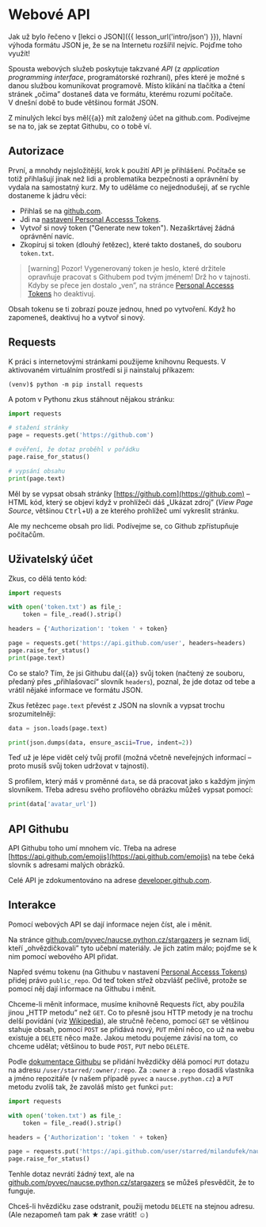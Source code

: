 # Webové API

Jak už bylo řečeno v [lekci o JSON]({{ lesson_url('intro/json') }}),
hlavní výhoda formátu JSON je, že se na Internetu rozšířil nejvíc.
Pojďme toho využít!

Spousta webových služeb poskytuje takzvané
*API* (z *application programming interface*,
programátorské rozhraní), přes které je možné s danou
službou komunikovat programově.
Místo klikání na tlačítka a čtení stránek „očima”
dostaneš data ve formátu, kterému rozumí počítače.
V dnešní době to bude většinou formát JSON.

Z minulých lekcí bys měl{{a}} mít založený účet na github.com.
Podívejme se na to, jak se zeptat Githubu, co o tobě ví.


## Autorizace

První, a mnohdy nejsložitější, krok k použití API
je přihlášení. Počítače se totiž přihlašují jinak
než lidi a problematika bezpečnosti a oprávnění by vydala na samostatný kurz.
My to uděláme co nejjednodušeji, ať se rychle dostaneme k jádru věci:

* Přihlaš se na [github.com](https://github.com).
* Jdi na [nastavení Personal Accesss Tokens](https://github.com/settings/tokens).
* Vytvoř si nový token ("Generate new token"). Nezaškrtávej žádná oprávnění navíc.
* Zkopíruj si token (dlouhý řetězec), které takto dostaneš, do souboru `token.txt`.

> [warning] Pozor!
> Vygenerovaný token je heslo, které držitele
> opravňuje pracovat s Githubem pod tvým jménem!
> Drž ho v tajnosti. Kdyby se přece jen dostalo „ven”, na stránce
> [Personal Accesss Tokens](https://github.com/settings/tokens) ho deaktivuj.

Obsah tokenu se ti zobrazí pouze jednou, hned po vytvoření.
Když ho zapomeneš, deaktivuj ho a vytvoř si nový.


## Requests

K práci s internetovými stránkami použijeme knihovnu Requests.
V aktivovaném virtuálním prostředí si ji nainstaluj příkazem:

```console
(venv)$ python -m pip install requests
```

A potom v Pythonu zkus stáhnout nějakou stránku:

```python
import requests

# stažení stránky
page = requests.get('https://github.com')

# ověření, že dotaz proběhl v pořádku
page.raise_for_status()

# vypsání obsahu
print(page.text)
```

Měl by se vypsat obsah stránky
[https://github.com](https://github.com) –
HTML kód, který se objeví když v prohlížeči dáš
„Ukázat zdroj” (*View Page Source*, většinou <kbd>Ctrl</kbd>+<kbd>U</kbd>)
a ze kterého prohlížeč umí vykreslit stránku.

Ale my nechceme obsah pro lidi.
Podívejme se, co Github zpřístupňuje počítačům.


## Uživatelský účet

Zkus, co dělá tento kód:

```python
import requests

with open('token.txt') as file_:
    token = file_.read().strip()

headers = {'Authorization': 'token ' + token}

page = requests.get('https://api.github.com/user', headers=headers)
page.raise_for_status()
print(page.text)
```

Co se stalo? Tím, že jsi Githubu dal{{a}} svůj token
(načtený ze souboru, předaný přes „přihlašovací“ slovník `headers`),
poznal, že jde dotaz od tebe a vrátil nějaké informace
ve formátu JSON.

Zkus řetězec `page.text` převést z JSON na slovník
a vypsat trochu srozumitelněji:

```python
data = json.loads(page.text)

print(json.dumps(data, ensure_ascii=True, indent=2))
```

Teď už je lépe vidět celý tvůj profil
(možná včetně neveřejných informací – proto musíš svůj token
udržovat v tajnosti).

S profilem, který máš v proměnné `data`,
se dá pracovat jako s každým jiným slovníkem.
Třeba adresu svého profilového obrázku můžeš vypsat pomocí:

```python
print(data['avatar_url'])
```


## API Githubu

API Githubu toho umí mnohem víc. Třeba na adrese
[https://api.github.com/emojis](https://api.github.com/emojis) na tebe čeká
slovník s adresami malých obrázků.
<!-- (Tenhle slovník funguje jako vyhledávací tabulka.) -->
Celé API je zdokumentováno na adrese
[developer.github.com](https://developer.github.com/v3/).


## Interakce

Pomocí webových API se dají informace nejen číst, ale i měnit.

Na stránce
[github.com/pyvec/naucse.python.cz/stargazers](https://github.com/pyvec/naucse.python.cz/stargazers)
je seznam lidí, kteří „ohvězdičkovali” tyto učební materiály.
Je jich zatím málo; pojďme se k nim pomocí webového API přidat.

Napřed svému tokenu (na Githubu v nastavení
[Personal Accesss Tokens](https://github.com/settings/tokens))
přidej právo `public_repo`.
Od teď token střež obzvlášť pečlivě, protože se pomocí
něj dají informace na Githubu i měnit.

Chceme-li měnit informace, musíme knihovně Requests
říct, aby použila jinou „HTTP metodu” než `GET`.
Co to přesně jsou HTTP metody je na trochu delší povídání
(viz [Wikipedia](https://en.wikipedia.org/wiki/Hypertext_Transfer_Protocol#Request_methods)),
ale stručně řečeno, pomocí `GET` se většinou stahuje
obsah, pomocí `POST` se přidává nový,
`PUT` mění něco, co už na webu existuje
a `DELETE` něco maže.
Jakou metodu poujeme závisí na tom, co chceme udělat;
většinou to bude `POST`, `PUT` nebo `DELETE`.

Podle [dokumentace Githubu](https://docs.github.com/en/rest/reference/activity#star-a-repository-for-the-authenticated-user)
se přidání hvězdičky dělá pomocí `PUT`
dotazu na adresu `/user/starred/:owner/:repo`.
Za `:owner` a `:repo`
dosadíš vlastníka a jméno repozitáře
(v našem případě `pyvec` a `naucse.python.cz`)
a `PUT` metodu zvolíš tak, že zavoláš místo `get` funkci `put`:

```python
import requests

with open('token.txt') as file_:
    token = file_.read().strip()

headers = {'Authorization': 'token ' + token}

page = requests.put('https://api.github.com/user/starred/milandufek/naucse-python', headers=headers)
page.raise_for_status()
```

Tenhle dotaz nevrátí žádný text, ale na
[github.com/pyvec/naucse.python.cz/stargazers](https://github.com/pyvec/naucse.python.cz/stargazers)
se můžeš přesvědčit, že to funguje.

Chceš-li hvězdičku zase odstranit, použij metodu
`DELETE` na stejnou adresu.
(Ale nezapomeň tam pak ★ zase vrátit! ☺)
